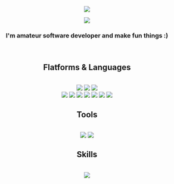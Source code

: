 <div align="center">
  <img src="https://capsule-render.vercel.app/api?type=waving&color=auto&height=200&section=header&text=Hi%20There!&fontSize=70&fontAlignY=40" />

  <a href="https://hits.seeyoufarm.com"><img src="https://hits.seeyoufarm.com/api/count/incr/badge.svg?url=https%3A%2F%2Fgithub.com%2FHanSatCode&count_bg=%2379C83D&title_bg=%23555555&icon=&icon_color=%23E7E7E7&title=hits&edge_flat=true"/></a><br>
  <h3>I'm amateur software developer and make fun things :)</h3><br>
  
  <h2> Flatforms & Languages </h2><br>
  <img src="https://img.shields.io/badge/Windows-0078D6?style=flat-square&logo=windows&logoColor=white"/>
  <img src="https://img.shields.io/badge/Arduino-00979D?style=flat-square&logo=Arduino&logoColor=white"/>
  <img src="https://img.shields.io/badge/Discord-7289DA?style=flat-square&logo=discord&logoColor=white"/><br/>
  <img src="https://img.shields.io/badge/Python-3776AB?style=flat-square&logo=python&logoColor=white"/>
  <img src="https://img.shields.io/badge/C-00599C?style=flat-square&logo=c&logoColor=white"/>
  <img src="https://img.shields.io/badge/C%23-239120?style=flat-square&logo=c-sharp&logoColor=white"/>
  <img src="https://img.shields.io/badge/HTML5-E34F26?style=flat-square&logo=html5&logoColor=white"/>
  <img src="https://img.shields.io/badge/CSS3-1572B6?style=flat-square&logo=css3&logoColor=white"/>
  <img src="https://img.shields.io/badge/JavaScript-F7DF1E?style=flat-square&logo=javascript&logoColor=black"/>
  <img src="https://img.shields.io/badge/Node.js-339933?style=flat-square&logo=nodedotjs&logoColor=white"/>
  
  <h2> Tools </h2><br>
  <img src="https://img.shields.io/badge/Visual_Studio_Code-0078D4?style=flat-square&logo=visual%20studio%20code&logoColor=white"/>
  <img src="https://img.shields.io/badge/Arduino_IDE-00979D?style=flat-square&logo=arduino&logoColor=white"/> 
  
  <h2> Skills </h2><br>
  <img src="http://mazassumnida.wtf/api/v2/generate_badge?boj=hansatcode", url="https://solved.ac/hansatcode">
</div>

